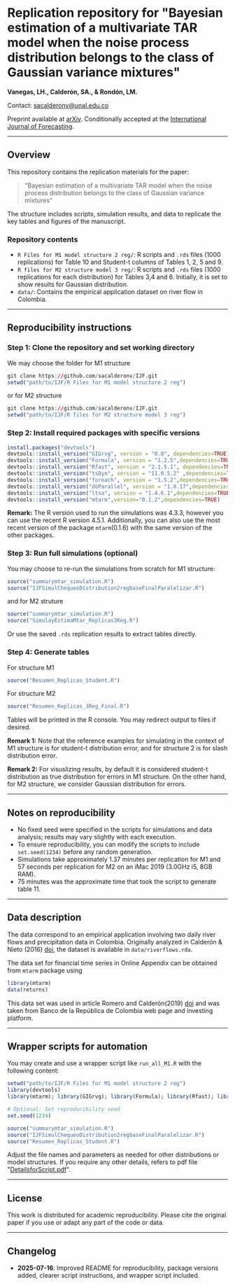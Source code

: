 # Replication repository for "Bayesian estimation of a multivariate TAR model when the noise process distribution belongs to the class of Gaussian variance mixtures"

**Vanegas, LH., Calderón, SA., & Rondón, LM.**

Contact: [sacalderonv@unal.edu.co](mailto\:sacalderonv@unal.edu.co)

Preprint available at [arXiv](https://www.arxiv.org/pdf/2503.04593). Conditionally accepted at the [International Journal of Forecasting](https://forecasters.org/ijf).

---

## Overview

This repository contains the replication materials for the paper:

> "Bayesian estimation of a multivariate TAR model when the noise process distribution belongs to the class of Gaussian variance mixtures"

The structure includes scripts, simulation results, and data to replicate the key tables and figures of the manuscript.

### Repository contents

- `R Files for M1 model structure 2 reg/`: R scripts and `.rds` files (1000 replications) for Table 10 and Student-t columns of Tables 1, 2, 5 and 9.
- `R files for M2 structure model 3 reg/`: R scripts and `.rds` files (1000 replications for each distribution) for Tables 3,4 and 6. Initially, it is set to show results for Gaussian distribution.
- `data/`: Contains the empirical application dataset on river flow in Colombia.

---

## Reproducibility instructions

### Step 1: Clone the repository and set working directory
We may choose the folder for M1 structure
```r
git clone https://github.com/sacalderonv/IJF.git
setwd("path/to/IJF/R Files for M1 model structure 2 reg")
```
or for M2 structure

```r
git clone https://github.com/sacalderonv/IJF.git
setwd("path/to/IJF/R files for M2 structure model 3 reg")
```

### Step 2: Install required packages with specific versions

```r
install.packages("devtools")
devtools::install_version("GIGrvg", version = "0.8", dependencies=TRUE)
devtools::install_version("Formula", version = "1.2.5",dependencies=TRUE)
devtools::install_version("Rfast", version = "2.1.5.1", dependencies=TRUE)
devtools::install_version("tsDyn", version = "11.0.5.2" ,dependencies=TRUE)
devtools::install_version("foreach", version = "1.5.2",dependencies=TRUE)
devtools::install_version("doParallel", version = "1.0.17",dependencies=TRUE)
devtools::install_version("ltsa", version = "1.4.6.1",dependencies=TRUE)
devtools::install_version("mtarm",version="0.1.2",dependencies=TRUE)
```
**Remark:** The R version used to run the simulations was 4.3.3, however you can use the recent R version 4.5.1. Additionally, you can also use the most recent version of the package `mtarm`(0.1.6) with the same version of the other packages.

### Step 3: Run full simulations (optional)

You may choose to re-run the simulations from scratch for M1 structure:

```r
source("summarymtar_simulation.R")
source("IJFSimulChequeoDistribution2regbaseFinalParalelizar.R")
```
and for M2 struture

```r
source("summarymtar_simulation.R")
source("SimulayEstimaMtar_Replicas3Reg.R")
```

Or use the saved `.rds` replication results to extract tables directly.

### Step 4: Generate tables

For structure M1
```r
source("Resumen_Replicas_Student.R")
```

For structure M2
```r
source("Resumen_Replicas_3Reg_Final.R")
```

Tables will be printed in the R console. You may redirect output to files if desired.


**Remark 1:** Note that the reference examples for simulating in the context of M1 structure is for student-t distribution error, and for structure 2 is for slash distribution error.

**Remark 2:** For visuslizing results, by default it is considered student-t distribution as true distribution for errors in M1 structure. On the other hand, for M2 structure, we consider Gaussian distribution for errors.

---

## Notes on reproducibility

- No fixed seed were specified in the scripts for simulations and data analysis; results may vary slightly with each execution.
- To ensure reproducibility, you can modify the scripts to include `set.seed(1234)` before any random generation.
- Simulations take approximately 1.37 minutes per replication for M1 and 57 seconds per replication for M2 on an iMac 2019 (3.0GHz i5, 8GB RAM).
- 75 minutes was the approximate time that took the script to generate table 11.

---

## Data description

The data correspond to an empirical application involving two daily river flows and precipitation data in Colombia. Originally analyzed in Calderón & Nieto (2016) [doi](https://doi.org/10.1080/03610926.2014.990758), the dataset is available in `data/riverflows.rda`.

The data set for financial time series in Online Appendix can be obtained from `mtarm` package using


```r
library(mtarm)
data(returns)
```

This data set was used in article Romero and Calderón(2019) [doi](https://doi.org/10.1080/03610926.2019.1669807) and was taken from Banco de la República de Colombia web page and investing platform. 


---

## Wrapper scripts for automation

You may create and use a wrapper script like `run_all_M1.R` with the following content:

```r
setwd("path/to/IJF/R Files for M1 model structure 2 reg")
library(devtools)
library(mtarm); library(GIGrvg); library(Formula); library(Rfast); library(tsDyn)

# Optional: Set reproducibility seed
set.seed(1234)

source("summarymtar_simulation.R")
source("IJFSimulChequeoDistribution2regbaseFinalParalelizar.R")
source("Resumen_Replicas_Student.R")
```

Adjust the file names and parameters as needed for other distributions or model structures.
If you require any other details, refers to  pdf file "[DetailsforScript.pdf](DetailsforScript.pdf)".

---

## License

This work is distributed for academic reproducibility. Please cite the original paper if you use or adapt any part of the code or data.

---

## Changelog

- **2025-07-16**: Improved README for reproducibility, package versions added, clearer script instructions, and wrapper script included.

